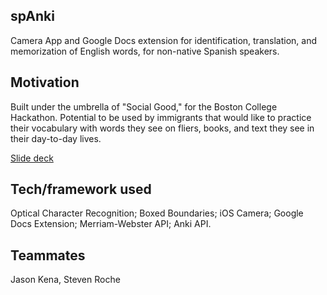 
## spAnki
Camera App and Google Docs extension for identification, translation, and memorization of English words, for non-native Spanish speakers.

## Motivation
Built under the umbrella of "Social Good," for the Boston College Hackathon. Potential to be used by immigrants that would like to practice their vocabulary with words they see on fliers, books, and text they see in their day-to-day lives.

[Slide deck](https://docs.google.com/presentation/d/1tpmPEfb-zGh6mtbXIKyAhjHoAp8TuV9OY7xjPPTDZyI/edit?usp=sharing)

## Tech/framework used
Optical Character Recognition; Boxed Boundaries; iOS Camera; Google Docs Extension; Merriam-Webster API; Anki API.

## Teammates
Jason Kena,
Steven Roche
